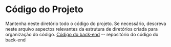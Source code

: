 # Código do Projeto

Mantenha neste diretório todo o código do projeto. Se necessário, descreva neste arquivo aspectos relevantes da estrutura de diretórios criada para organização do código.
[Código do back-end](../Codigo/back-end)  -- repositório do código do back-end  
